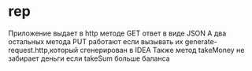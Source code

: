 # rep
Приложение выдает в http методе GET ответ в виде JSON
А два остальных метода PUT работают если вызывать их generate-request.http,который сгенерирован в IDEA
Также метод takeMoney не забирает деньги если takeSum больше баланса

